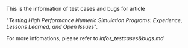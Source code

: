 This is the information of test cases and bugs for article 

"*Testing High Performance Numeric Simulation Programs: Experience, Lessons Learned, and Open Issues*".

For more infomations, please refer to *infos_testcases&bugs.md*

